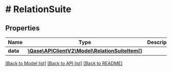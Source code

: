 # # RelationSuite

## Properties

Name | Type | Description | Notes
------------ | ------------- | ------------- | -------------
**data** | [**\Qase\APIClientV2\Model\RelationSuiteItem[]**](RelationSuiteItem.md) |  |

[[Back to Model list]](../../README.md#models) [[Back to API list]](../../README.md#endpoints) [[Back to README]](../../README.md)
